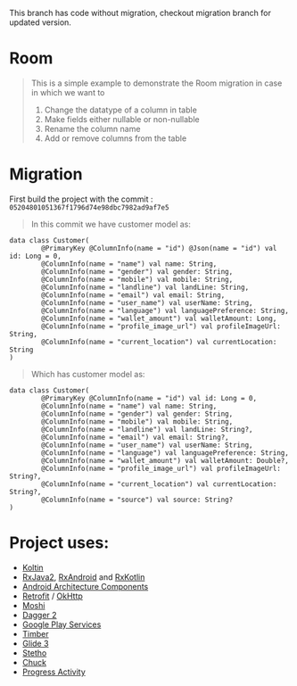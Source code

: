 This branch has code without migration, checkout migration branch for updated version.

# Room
> This is a simple example to demonstrate the Room migration in case in which we want to 
> 1. Change the datatype of a column in table
> 2. Make fields either nullable or non-nullable
> 3. Rename the column name
> 4. Add or remove columns from the table

# Migration

First build the project with the commit : `05204801051367f1796d74e98dbc7982ad9af7e5`
> In this commit we have customer model as:

```@Entity(tableName = "customer")
data class Customer(
        @PrimaryKey @ColumnInfo(name = "id") @Json(name = "id") val id: Long = 0,
        @ColumnInfo(name = "name") val name: String,
        @ColumnInfo(name = "gender") val gender: String,
        @ColumnInfo(name = "mobile") val mobile: String,
        @ColumnInfo(name = "landline") val landLine: String,
        @ColumnInfo(name = "email") val email: String,
        @ColumnInfo(name = "user_name") val userName: String,
        @ColumnInfo(name = "language") val languagePreference: String,
        @ColumnInfo(name = "wallet_amount") val walletAmount: Long,
        @ColumnInfo(name = "profile_image_url") val profileImageUrl: String,
        @ColumnInfo(name = "current_location") val currentLocation: String
)
```

> Which has customer model as:

```@Entity(tableName = "customer")
data class Customer(
        @PrimaryKey @ColumnInfo(name = "id") val id: Long = 0,
        @ColumnInfo(name = "name") val name: String,
        @ColumnInfo(name = "gender") val gender: String,
        @ColumnInfo(name = "mobile") val mobile: String,
        @ColumnInfo(name = "landline") val landLine: String?,
        @ColumnInfo(name = "email") val email: String?,
        @ColumnInfo(name = "user_name") val userName: String,
        @ColumnInfo(name = "language") val languagePreference: String,
        @ColumnInfo(name = "wallet_amount") val walletAmount: Double?,
        @ColumnInfo(name = "profile_image_url") val profileImageUrl: String?,
        @ColumnInfo(name = "current_location") val currentLocation: String?,
        @ColumnInfo(name = "source") val source: String?
)
```

# Project uses:
- [Koltin]()
- [RxJava2](https://github.com/ReactiveX/RxJava), [RxAndroid](https://github.com/ReactiveX/RxAndroid) and [RxKotlin](https://github.com/ReactiveX/RxKotlin)
- [Android Architecture Components](https://developer.android.com/topic/libraries/architecture/)
- [Retrofit](http://square.github.io/retrofit/) / [OkHttp](http://square.github.io/okhttp/)
- [Moshi](https://github.com/square/moshi)
- [Dagger 2](https://google.github.io/dagger/)
- [Google Play Services](https://developers.google.com/android/guides/overview)
- [Timber](https://github.com/JakeWharton/timber)
- [Glide 3](https://github.com/bumptech/glide)
- [Stetho](http://facebook.github.io/stetho/)
- [Chuck](https://github.com/jgilfelt/chuck)
- [Progress Activity](https://github.com/vlonjatg/progress-activity)
